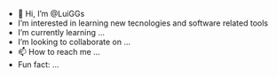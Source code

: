 - 👋 Hi, I’m @LuiGGs
- I’m interested in learning new tecnologies and software related tools
-  I’m currently learning ...
-  I’m looking to collaborate on ...
- 📫 How to reach me ...
-  Fun fact: ...

<!---
LuiGGs/LuiGGs is a ✨ special ✨ repository because its `README.md` (this file) appears on your GitHub profile.
You can click the Preview link to take a look at your changes.
--->

